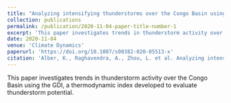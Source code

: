```yaml
---
title: "Analyzing intensifying thunderstorms over the Congo Basin using the Gálvez-Davison index from 1983–2018"
collection: publications
permalink: /publication/2020-11-04-paper-title-number-1
excerpt: 'This paper investigates trends in thunderstorm activity over the Congo Basin using the GDI, a thermodynamic index developed to evaluate thunderstorm potential.'
date: 2020-11-04
venue: 'Climate Dynamics'
paperurl: 'https://doi.org/10.1007/s00382-020-05513-x'
citation: 'Alber, K., Raghavendra, A., Zhou, L. et al. Analyzing intensifying thunderstorms over the Congo Basin using the Gálvez-Davison index from 1983–2018. Clim Dyn 56, 949–967 (2021). <i> Climate Dynamics </i>, 56, 949–967.'
---
```

This paper investigates trends in thunderstorm activity over the Congo Basin using the GDI, a thermodynamic index developed to evaluate thunderstorm potential.
